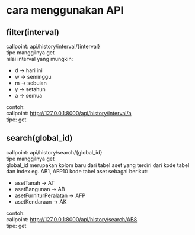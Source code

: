# cara menggunakan API
## filter(interval)
callpoint: api/history/interval/{interval}\
tipe manggilnya get\
nilai interval yang mungkin:
- d -> hari ini
- w -> seminggu
- m -> sebulan
- y -> setahun
- a -> semua

contoh:\
callpoint: http://127.0.0.1:8000/api/history/interval/a \
tipe: get

## search(global_id)
callpoint: api/history/search/{global_id}\
tipe manggilnya get\
global_id merupakan kolom baru dari tabel aset yang terdiri dari kode tabel dan index eg. AB1, AFP10
kode tabel aset sebagai berikut:
- asetTanah                 -> AT
- asetBangunan              -> AB
- asetFurniturPeralatan     -> AFP
- asetKendaraan             -> AK

contoh:\
callpoint: http://127.0.0.1:8000/api/history/search/AB8 \
tipe: get